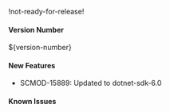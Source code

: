 !not-ready-for-release!

#### Version Number
${version-number}

#### New Features
- SCMOD-15889: Updated to dotnet-sdk-6.0
#### Known Issues
